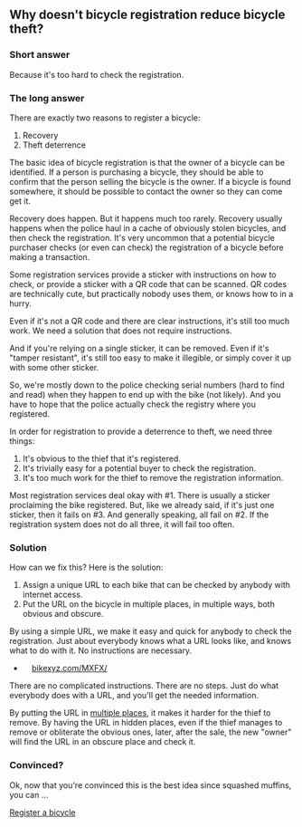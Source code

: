 
## Why doesn't bicycle registration reduce bicycle theft?

### Short answer

Because it's too hard to check the registration.

### The long answer

There are exactly two reasons to register a bicycle:

1. Recovery
2. Theft deterrence

The basic idea of bicycle registration is that the owner of a bicycle can be identified. If a person is purchasing a bicycle, they should be able to confirm that the person selling the bicycle is the owner. If a bicycle is found somewhere, it should be possible to contact the owner so they can come get it.

Recovery does happen. But it happens much too rarely. Recovery usually happens when the police haul in a cache of obviously stolen bicycles, and then check the registration. It's very uncommon that a potential bicycle purchaser checks (or even can check) the registration of a bicycle before making a transaction.

Some registration services provide a sticker with instructions on how to check, or provide a sticker with a QR code that can be scanned. QR codes are technically cute, but practically nobody uses them, or knows how to in a hurry.

Even if it's not a QR code and there are clear instructions, it's still too much work. We need a solution that does not require instructions.

And if you're relying on a single sticker, it can be removed. Even if it's "tamper resistant", it's still too easy to make it illegible, or simply cover it up with some other sticker.

So, we're mostly down to the police checking serial numbers (hard to find and read) when they happen to end up with the bike (not likely). And you have to hope that the police actually check the registry where you registered.

In order for registration to provide a deterrence to theft, we need three things:

1. It's obvious to the thief that it's registered.
2. It's trivially easy for a potential buyer to check the registration.
3. It's too much work for the thief to remove the registration information.

Most registration services deal okay with #1. There is usually a sticker proclaiming the bike registered. But, like we already said, if it's just one sticker, then it fails on #3. And generally speaking, all fail on #2. If the registration system does not do all three, it will fail too often.


### Solution

How can we fix this? Here is the solution:

1. Assign a unique URL to each bike that can be checked by anybody with internet access.
2. Put the URL on the bicycle in multiple places, in multiple ways, both obvious and obscure.

By using a simple URL, we make it easy and quick for anybody to check the registration. Just about everybody knows what a URL looks like, and knows what to do with it. No instructions are necessary.

<ul class="list-unstyled">
<li>&nbsp;&nbsp;&nbsp;&nbsp;<a href="http://bikexyz.com/MXFX/" target="_blank">bikexyz.com/MXFX/</a></li>
</ul>

There are no complicated instructions. There are no steps. Just do what everybody does with a URL, and you'll get the needed information.

By putting the URL in [multiple places](marking), it makes it harder for the thief to remove. By having the URL in hidden places, even if the thief manages to remove or obliterate the obvious ones, later, after the sale, the new "owner" will find the URL in an obscure place and check it.

### Convinced?

Ok, now that you're convinced this is the best idea since squashed muffins, you can ...

<a href="/register" class="btn btn-primary">Register a bicycle</a>






